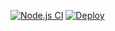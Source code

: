 [![Node.js CI](https://github.com/palladiumkenya/dwh-landing/actions/workflows/nextjs.yml/badge.svg)](https://github.com/palladiumkenya/dwh-landing/actions/workflows/nextjs.yml)
[![Deploy](https://github.com/palladiumkenya/dwh-landing/actions/workflows/docker-image.yml/badge.svg)](https://github.com/palladiumkenya/dwh-landing/actions/workflows/docker-image.yml)
